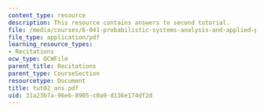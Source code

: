 ```yaml
---
content_type: resource
description: This resource contains answers to second tutorial.
file: /media/courses/6-041-probabilistic-systems-analysis-and-applied-probability-spring-2006/31a23b7a96e68905c0a9d136e174df2d_tut02_ans.pdf
file_type: application/pdf
learning_resource_types:
- Recitations
ocw_type: OCWFile
parent_title: Recitations
parent_type: CourseSection
resourcetype: Document
title: tut02_ans.pdf
uid: 31a23b7a-96e6-8905-c0a9-d136e174df2d
---
```

